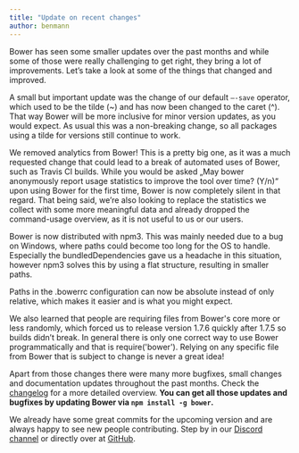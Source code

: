 ```yaml
---
title: "Update on recent changes"
author: benmann
---
```


Bower has seen some smaller updates over the past months and while some of those were really challenging to get right, they bring a lot of improvements. Let’s take a look at some of the things that changed and improved.   

A small but important update was the change of our default `—-save` operator, which used to be the tilde (~) and has now been changed to the caret (^). That way Bower will be more inclusive for minor version updates, as you would expect. As usual this was a non-breaking change, so all packages using a tilde for versions still continue to work.   

We removed analytics from Bower! This is a pretty big one, as it was a much requested change that could lead to a break of automated uses of Bower, such as Travis CI builds. While you would be asked „May bower anonymously report usage statistics to improve the tool over time? (Y/n)“ upon using Bower for the first time, Bower is now completely silent in that regard. That being said, we’re also looking to replace the statistics we collect with some more meaningful data and already dropped the command-usage overview, as it is not useful to us or our users.   

Bower is now distributed with npm3. This was mainly needed due to a bug on Windows, where paths could become too long for the OS to handle. Especially the bundledDependencies gave us a headache in this situation, however npm3 solves this by using a flat structure, resulting in smaller paths.   

Paths in the .bowerrc configuration can now be absolute instead of only relative, which makes it easier and is what you might expect.  

We also learned that people are requiring files from Bower's core more or less randomly, which forced us to release version 1.7.6 quickly after 1.7.5 so builds didn’t break. In general there is only one correct way to use Bower programmatically and that is require('bower'). Relying on any specific file from Bower that is subject to change is never a great idea!

Apart from those changes there were many more bugfixes, small changes and documentation updates throughout the past months. Check the [changelog](https://github.com/bower/bower/blob/master/CHANGELOG.md) for a more detailed overview. 
**You can get all those updates and bugfixes by updating Bower via `npm install -g bower`.**   

We already have some great commits for the upcoming version and are always happy to see new people contributing. Step by in our [Discord channel](https://discord.gg/0fFM7QF0KpZRh2cY) or directly over at [GitHub](https://github.com/bower/bower).
